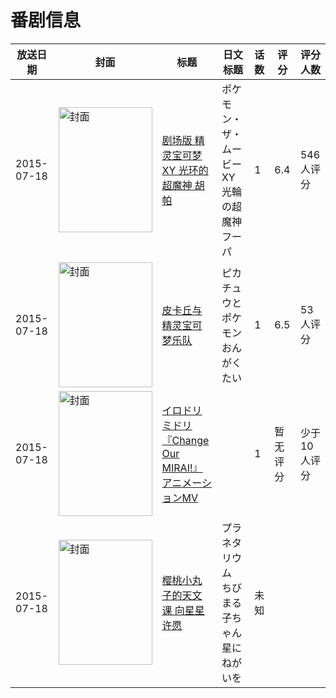 # 番剧信息

|放送日期|封面|标题|日文标题|话数|评分|评分人数|
|---|---|---|---|---|---|---|
|2015-07-18|<img src="//lain.bgm.tv/pic/cover/c/2b/1f/108820_9E889.jpg" alt="封面" style="width:150px;height:200px;object-fit:cover;">|[剧场版 精灵宝可梦XY 光环的超魔神 胡帕](https://bangumi.tv/subject/108820)|ポケモン・ザ・ムービーXY 光輪の超魔神 フーパ|1|6.4|546人评分|
|2015-07-18|<img src="//lain.bgm.tv/pic/cover/c/84/30/120177_JpY8M.jpg" alt="封面" style="width:150px;height:200px;object-fit:cover;">|[皮卡丘与精灵宝可梦乐队](https://bangumi.tv/subject/120177)|ピカチュウとポケモンおんがくたい|1|6.5|53人评分|
|2015-07-18|<img src="//lain.bgm.tv/pic/cover/c/4e/fa/476008_RrXHe.jpg" alt="封面" style="width:150px;height:200px;object-fit:cover;">|[イロドリミドリ『Change Our MIRAI!』アニメーションMV](https://bangumi.tv/subject/476008)||1|暂无评分|少于10人评分|
|2015-07-18|<img src="//lain.bgm.tv/pic/cover/c/25/c9/501959_Q5Q76.jpg" alt="封面" style="width:150px;height:200px;object-fit:cover;">|[樱桃小丸子的天文课 向星星许愿](https://bangumi.tv/subject/501959)|プラネタリウム ちびまる子ちゃん 星にねがいを|未知|||

